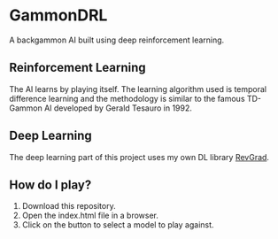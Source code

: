 # GammonDRL
A backgammon AI built using deep reinforcement learning.

## Reinforcement Learning
The AI learns by playing itself. The learning algorithm used is temporal difference learning and the methodology is similar to the famous TD-Gammon AI developed by Gerald Tesauro in 1992.

## Deep Learning
The deep learning part of this project uses my own DL library [RevGrad](https://github.com/licorice-vector/RevGrad.git).

## How do I play?
1. Download this repository.
2. Open the index.html file in a browser.
3. Click on the button to select a model to play against.
